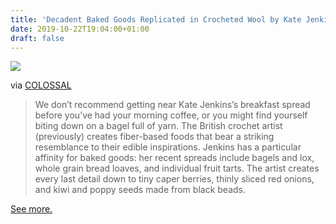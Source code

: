 ```yaml
---
title: 'Decadent Baked Goods Replicated in Crocheted Wool by Kate Jenkins'
date: 2019-10-22T19:04:00+01:00
draft: false
---
```


[![](https://cdn-blog.adafruit.com/uploads/2019/10/kate-jenkins-3-416x480.jpg)](https://www.thisiscolossal.com/2019/10/kate-jenkins-breakfast/)

via [COLOSSAL](https://www.thisiscolossal.com/2019/10/kate-jenkins-breakfast/)

> We don’t recommend getting near Kate Jenkins’s breakfast spread before you’ve had your morning coffee, or you might find yourself biting down on a bagel full of yarn. The British crochet artist (previously) creates fiber-based foods that bear a striking resemblance to their edible inspirations. Jenkins has a particular affinity for baked goods: her recent spreads include bagels and lox, whole grain bread loaves, and individual fruit tarts. The artist creates every last detail down to tiny caper berries, thinly sliced red onions, and kiwi and poppy seeds made from black beads.

[See more.](https://www.thisiscolossal.com/2019/10/kate-jenkins-breakfast/)